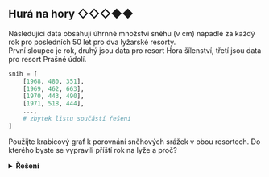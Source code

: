 ## Hurá na hory ◇◇◇◆◆

Následující data obsahují úhrnné množství sněhu (v cm) napadlé za každý rok pro posledních 50 let pro dva lyžarské
resorty.  
První sloupec je rok, druhý jsou data pro resort Hora šílenství, třetí jsou data pro resort Prašné údolí.

```python
snih = [
    [1968, 480, 351],
    [1969, 462, 663],
    [1970, 443, 490],
    [1971, 518, 444],
    ...,
    # zbytek listu součástí řešení
]
```

Použijte krabicový graf k porovnání sněhových srážek v obou resortech. Do kterého byste se vypravili příští rok na lyže
a proč?

<details>
<summary><b>Řešení</b></summary>


```python
import pandas as pd
import matplotlib.pyplot as plt

snih = [
    [1968, 480, 351],
    [1969, 462, 663],
    [1970, 443, 490],
    [1971, 518, 444],
    [1972, 537, 420],
    [1973, 446, 941],
    [1974, 446, 691],
    [1975, 450, 477],
    [1976, 356, 395],
    [1977, 381, 652],
    [1978, 345, 525],
    [1979, 430, 762],
    [1980, 266, 316],
    [1981, 533, 781],
    [1982, 471, 769],
    [1983, 407, 801],
    [1984, 526, 633],
    [1985, 391, 488],
    [1986, 361, 624],
    [1987, 470, 471],
    [1988, 506, 514],
    [1989, 333, 208],
    [1990, 462, 909],
    [1991, 438, 443],
    [1992, 364, 488],
    [1993, 452, 579],
    [1994, 484, 519],
    [1995, 460, 809],
    [1996, 465, 682],
    [1997, 431, 814],
    [1998, 463, 595],
    [1999, 460, 512],
    [2000, 503, 750],
    [2001, 462, 951],
    [2002, 429, 413],
    [2003, 405, 738],
    [2004, 477, 777],
    [2005, 385, 316],
    [2006, 368, 417],
    [2007, 513, 635],
    [2008, 448, 689],
    [2009, 525, 443],
    [2010, 427, 225],
    [2011, 460, 618],
    [2012, 417, 742],
    [2013, 517, 247],
    [2014, 466, 552],
    [2015, 523, 441],
    [2016, 422, 690],
    [2017, 420, 699]
]

snih_df = pd.DataFrame(snih, columns=['rok', 'hora', 'udoli'])
snih_df = snih_df.set_index('rok')

snih_df.boxplot()
plt.show()
```

</details>

